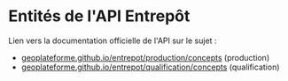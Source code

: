 # Entités de l'API Entrepôt

Lien vers la documentation officielle de l'API sur le sujet :

-   [geoplateforme.github.io/entrepot/production/concepts](https://geoplateforme.github.io/entrepot/production/concepts/) (production)
-   [geoplateforme.github.io/entrepot/qualification/concepts](https://geoplateforme.github.io/entrepot/qualification/concepts/) (qualification)
